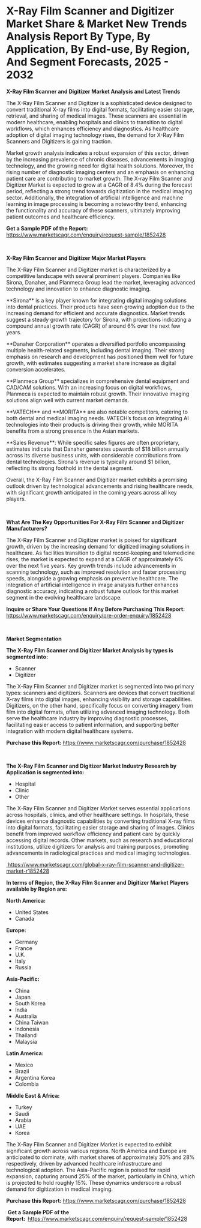 <p><h1>X-Ray Film Scanner and Digitizer Market Share & Market New Trends Analysis Report By Type, By Application, By End-use, By Region, And Segment Forecasts, 2025 - 2032</h1></p><p><strong>X-Ray Film Scanner and Digitizer Market Analysis and Latest Trends</strong></p>
<p><p>The X-Ray Film Scanner and Digitizer is a sophisticated device designed to convert traditional X-ray films into digital formats, facilitating easier storage, retrieval, and sharing of medical images. These scanners are essential in modern healthcare, enabling hospitals and clinics to transition to digital workflows, which enhances efficiency and diagnostics. As healthcare adoption of digital imaging technology rises, the demand for X-Ray Film Scanners and Digitizers is gaining traction.</p><p>Market growth analysis indicates a robust expansion of this sector, driven by the increasing prevalence of chronic diseases, advancements in imaging technology, and the growing need for digital health solutions. Moreover, the rising number of diagnostic imaging centers and an emphasis on enhancing patient care are contributing to market growth. The X-ray Film Scanner and Digitizer Market is expected to grow at a CAGR of 8.4% during the forecast period, reflecting a strong trend towards digitization in the medical imaging sector. Additionally, the integration of artificial intelligence and machine learning in image processing is becoming a noteworthy trend, enhancing the functionality and accuracy of these scanners, ultimately improving patient outcomes and healthcare efficiency.</p></p>
<p><strong>Get a Sample PDF of the Report:&nbsp;</strong> <a href="https://www.marketscagr.com/enquiry/request-sample/1852428?utm_campaign=2031&utm_medium=2&utm_source=Github&utm_content=ia&utm_term=14042025&utm_id=x-ray-film-scanner-and-digitizer">https://www.marketscagr.com/enquiry/request-sample/1852428</a></p>
<p>&nbsp;</p>
<p><strong>X-Ray Film Scanner and Digitizer Major Market Players</strong></p>
<p><p>The X-Ray Film Scanner and Digitizer market is characterized by a competitive landscape with several prominent players. Companies like Sirona, Danaher, and Planmeca Group lead the market, leveraging advanced technology and innovation to enhance diagnostic imaging.</p><p>**Sirona** is a key player known for integrating digital imaging solutions into dental practices. Their products have seen growing adoption due to the increasing demand for efficient and accurate diagnostics. Market trends suggest a steady growth trajectory for Sirona, with projections indicating a compound annual growth rate (CAGR) of around 6% over the next few years.</p><p>**Danaher Corporation** operates a diversified portfolio encompassing multiple health-related segments, including dental imaging. Their strong emphasis on research and development has positioned them well for future growth, with estimates suggesting a market share increase as digital conversion accelerates.</p><p>**Planmeca Group** specializes in comprehensive dental equipment and CAD/CAM solutions. With an increasing focus on digital workflows, Planmeca is expected to maintain robust growth. Their innovative imaging solutions align well with current market demands.</p><p>**VATECH** and **MORITA** are also notable competitors, catering to both dental and medical imaging needs. VATECH’s focus on integrating AI technologies into their products is driving their growth, while MORITA benefits from a strong presence in the Asian markets.</p><p>**Sales Revenue**: While specific sales figures are often proprietary, estimates indicate that Danaher generates upwards of $18 billion annually across its diverse business units, with considerable contributions from dental technologies. Sirona's revenue is typically around $1 billion, reflecting its strong foothold in the dental segment.</p><p>Overall, the X-Ray Film Scanner and Digitizer market exhibits a promising outlook driven by technological advancements and rising healthcare needs, with significant growth anticipated in the coming years across all key players.</p></p>
<p>&nbsp;</p>
<p><strong>What Are The Key Opportunities For X-Ray Film Scanner and Digitizer Manufacturers?</strong></p>
<p><p>The X-Ray Film Scanner and Digitizer market is poised for significant growth, driven by the increasing demand for digitized imaging solutions in healthcare. As facilities transition to digital record-keeping and telemedicine rises, the market is expected to expand at a CAGR of approximately 6% over the next five years. Key growth trends include advancements in scanning technology, such as improved resolution and faster processing speeds, alongside a growing emphasis on preventive healthcare. The integration of artificial intelligence in image analysis further enhances diagnostic accuracy, indicating a robust future outlook for this market segment in the evolving healthcare landscape.</p></p>
<p><strong>Inquire or Share Your Questions If Any Before Purchasing This Report:</strong> <a href="https://www.marketscagr.com/enquiry/pre-order-enquiry/1852428?utm_campaign=2031&utm_medium=2&utm_source=Github&utm_content=ia&utm_term=14042025&utm_id=x-ray-film-scanner-and-digitizer">https://www.marketscagr.com/enquiry/pre-order-enquiry/1852428</a></p>
<p>&nbsp;</p>
<p><strong>Market Segmentation</strong></p>
<p><strong>The X-Ray Film Scanner and Digitizer Market Analysis by types is segmented into:</strong></p>
<p><ul><li>Scanner</li><li>Digitizer</li></ul></p>
<p><p>The X-Ray Film Scanner and Digitizer market is segmented into two primary types: scanners and digitizers. Scanners are devices that convert traditional X-ray films into digital images, enhancing visibility and storage capabilities. Digitizers, on the other hand, specifically focus on converting imagery from film into digital formats, often utilizing advanced imaging technology. Both serve the healthcare industry by improving diagnostic processes, facilitating easier access to patient information, and supporting better integration with modern digital healthcare systems.</p></p>
<p><strong>Purchase this Report:&nbsp;</strong><a href="https://www.marketscagr.com/purchase/1852428?utm_campaign=2031&utm_medium=2&utm_source=Github&utm_content=ia&utm_term=14042025&utm_id=x-ray-film-scanner-and-digitizer">https://www.marketscagr.com/purchase/1852428</a></p>
<p>&nbsp;</p>
<p><strong>The X-Ray Film Scanner and Digitizer Market Industry Research by Application is segmented into:</strong></p>
<p><ul><li>Hospital</li><li>Clinic</li><li>Other</li></ul></p>
<p><p>The X-Ray Film Scanner and Digitizer Market serves essential applications across hospitals, clinics, and other healthcare settings. In hospitals, these devices enhance diagnostic capabilities by converting traditional X-ray films into digital formats, facilitating easier storage and sharing of images. Clinics benefit from improved workflow efficiency and patient care by quickly accessing digital records. Other markets, such as research and educational institutions, utilize digitizers for analysis and training purposes, promoting advancements in radiological practices and medical imaging technologies.</p></p>
<p><a href="https://www.marketscagr.com/global-x-ray-film-scanner-and-digitizer-market-r1852428?utm_campaign=2031&utm_medium=2&utm_source=Github&utm_content=ia&utm_term=14042025&utm_id=x-ray-film-scanner-and-digitizer">&nbsp;https://www.marketscagr.com/global-x-ray-film-scanner-and-digitizer-market-r1852428</a></p>
<p><strong>In terms of Region, the X-Ray Film Scanner and Digitizer Market Players available by Region are:</strong></p>
<p>
    <p> <strong> North America: </strong>
        <ul>
            <li>United States</li>
            <li>Canada</li>
        </ul>
        </p> 
    <p> <strong> Europe: </strong>
        <ul>
            <li>Germany</li>
            <li>France</li>
            <li>U.K.</li>
            <li>Italy</li>
            <li>Russia</li>
        </ul>
        </p> 
    <p> <strong> Asia-Pacific: </strong>
        <ul>
            <li>China</li>
            <li>Japan</li>
            <li>South Korea</li>
            <li>India</li>
            <li>Australia</li>
            <li>China Taiwan</li>
            <li>Indonesia</li>
            <li>Thailand</li>
            <li>Malaysia</li>
        </ul>
        </p> 
    <p> <strong> Latin America: </strong>
        <ul>
            <li>Mexico</li>
            <li>Brazil</li>
            <li>Argentina Korea</li>
            <li>Colombia</li>
        </ul>
        </p> 
    <p> <strong> Middle East & Africa: </strong>
        <ul>
            <li>Turkey</li>
            <li>Saudi</li>
            <li>Arabia</li>
            <li>UAE</li>
            <li>Korea</li>
        </ul>
    </p>
    </p>
<p><p>The X-Ray Film Scanner and Digitizer Market is expected to exhibit significant growth across various regions. North America and Europe are anticipated to dominate, with market shares of approximately 30% and 28% respectively, driven by advanced healthcare infrastructure and technological adoption. The Asia-Pacific region is poised for rapid expansion, capturing around 25% of the market, particularly in China, which is projected to hold roughly 15%. These dynamics underscore a robust demand for digitization in medical imaging.</p></p>
<p><strong>Purchase this Report: </strong><a href="https://www.marketscagr.com/purchase/1852428?utm_campaign=2031&utm_medium=2&utm_source=Github&utm_content=ia&utm_term=14042025&utm_id=x-ray-film-scanner-and-digitizer">https://www.marketscagr.com/purchase/1852428</a></p>
<p>&nbsp;<strong>Get a Sample PDF of the Report:&nbsp;&nbsp;</strong><a href="https://www.marketscagr.com/enquiry/request-sample/1852428?utm_campaign=2031&utm_medium=2&utm_source=Github&utm_content=ia&utm_term=14042025&utm_id=x-ray-film-scanner-and-digitizer">https://www.marketscagr.com/enquiry/request-sample/1852428</a></p>
<p><strong></strong></p>
<p><p></p><p></p><p></p></p>